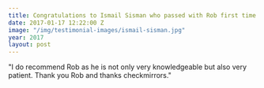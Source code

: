 ```yaml
---
title: Congratulations to Ismail Sisman who passed with Rob first time.
date: 2017-01-17 12:22:00 Z
image: "/img/testimonial-images/ismail-sisman.jpg"
year: 2017
layout: post
---
```


"I do recommend Rob as he is not only very knowledgeable but also very patient.  Thank you Rob and thanks checkmirrors."
